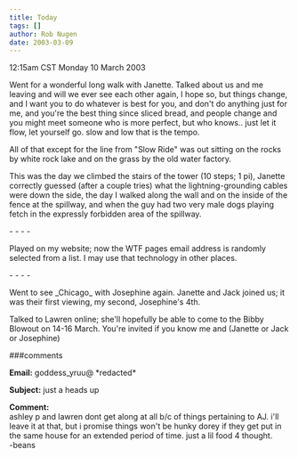 ```yaml
---
title: Today
tags: []
author: Rob Nugen
date: 2003-03-09
---
```


<p class=date>12:15am CST Monday 10 March 2003</p>

<p>Went for a wonderful long walk with Janette.  Talked about us and
me leaving and will we ever see each other again, I hope so, but
things change, and I want you to do whatever is best for you, and
don't do anything just for me, and you're the best thing since sliced
bread, and people change and you might meet someone who is more
perfect, but who knows.. just let it flow, let yourself go.  slow and
low that is the tempo.</p>

<p>All of that except for the line from "Slow Ride" was out sitting on
the rocks by white rock lake and on the grass by the old water factory.</p>

<p>This was the day we climbed the stairs of the tower (10 steps; 1
pi), Janette correctly guessed (after a couple tries) what the
lightning-grounding cables were down the side, the day I walked along
the wall and on the inside of the fence at the spillway, and when the
guy had two very male dogs playing fetch in the expressly forbidden
area of the spillway.</p>

<p>- - - -</p>

<p>Played on my website; now the WTF pages email address is randomly
selected from a list.  I may use that technology in other places.</p>

<p>- - - -</p>

<p>Went to see _Chicago_ with Josephine again.  Janette and Jack
joined us; it was their first viewing, my second, Josephine's 4th.</p>

<p>Talked to Lawren online; she'll hopefully be able to come to the
Bibby Blowout on 14-16 March.  You're invited if you know me and
(Janette or Jack or Josephine)</p>

###comments

<p><b>Email:</b> goddess_yruu@ *redacted*

<p><b>Subject:</b> just a heads up

<p><b>Comment:</b>
<br>ashley p and lawren dont get along at all b/c of things pertaining to AJ. i'll leave it at that, but i promise things won't be hunky dorey if they get put in the same house for an extended period of time. just a lil food 4 thought.<br>
-beans
